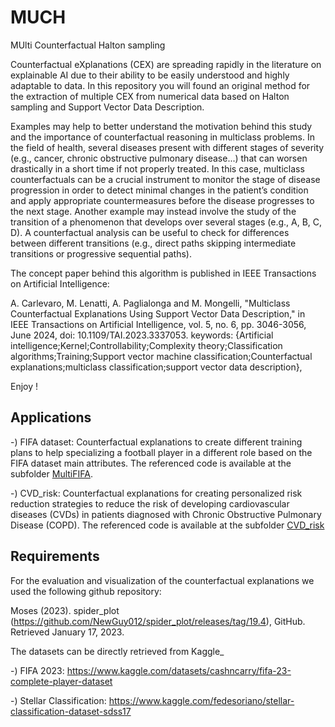 # MUCH
MUlti Counterfactual Halton sampling

Counterfactual eXplanations (CEX) are spreading rapidly in the literature on explainable AI due to their ability to be easily understood and highly adaptable to data. 
In this repository you will found an original method for the extraction of  multiple CEX from numerical data based on Halton sampling and Support Vector Data Description.

Examples may help to better understand the motivation
behind this study and the importance of counterfactual
reasoning in multiclass problems. In the field of health,
several diseases present with different stages of severity
(e.g., cancer, chronic obstructive pulmonary disease...) that
can worsen drastically in a short time if not properly treated.
In this case, multiclass counterfactuals can be a crucial
instrument to monitor the stage of disease progression in
order to detect minimal changes in the patient’s condition
and apply appropriate countermeasures before the disease
progresses to the next stage. Another example may instead
involve the study of the transition of a phenomenon that
develops over several stages (e.g., A, B, C, D). A counterfactual analysis can be useful to check for differences between
different transitions (e.g., direct paths skipping intermediate
transitions or progressive sequential paths).

The concept paper behind this algorithm is published in IEEE Transactions on Artificial Intelligence:

A. Carlevaro, M. Lenatti, A. Paglialonga and M. Mongelli, "Multiclass Counterfactual Explanations Using Support Vector Data Description," in IEEE Transactions on Artificial Intelligence, vol. 5, no. 6, pp. 3046-3056, June 2024, doi: 10.1109/TAI.2023.3337053.
keywords: {Artificial intelligence;Kernel;Controllability;Complexity theory;Classification algorithms;Training;Support vector machine classification;Counterfactual explanations;multiclass classification;support vector data description},

Enjoy !

## Applications

-) FIFA dataset: Counterfactual explanations to create different training plans to help specializing a football player in a different role based on the FIFA dataset main attributes. The referenced code is available at the subfolder [MultiFIFA](MultiFIFA).

-) CVD_risk: Counterfactual explanations for creating personalized risk reduction strategies to reduce the risk of developing cardiovascular diseases (CVDs) in patients diagnosed with Chronic Obstructive Pulmonary Disease (COPD). The referenced code is available at the subfolder [CVD_risk](CVD_risk/)


## Requirements 

For the evaluation and visualization of the counterfactual explanations we used the following github repository: 

Moses (2023). spider_plot (https://github.com/NewGuy012/spider_plot/releases/tag/19.4), GitHub. Retrieved January 17, 2023.

The datasets can be directly retrieved from Kaggle_

-) FIFA 2023: https://www.kaggle.com/datasets/cashncarry/fifa-23-complete-player-dataset

-) Stellar Classification: https://www.kaggle.com/fedesoriano/stellar-classification-dataset-sdss17
